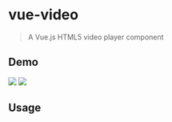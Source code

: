 # vue-video

> A Vue.js HTML5 video player component

## Demo
![](https://github.com/hilongjw/vue-video/blob/master/preview.png)
![](https://github.com/hilongjw/vue-video/blob/master/preview2.png)

## Usage


